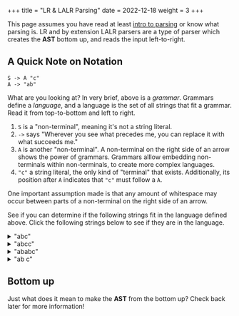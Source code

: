 +++
title = "LR & LALR Parsing"
date = 2022-12-18
weight = 3
+++


This page assumes you have read at least [intro to parsing](@/intro-to-parsing.md) or know what parsing is.
LR and by extension LALR parsers are a type of parser which creates the **AST** bottom up, and reads the input left-to-right.

## A Quick Note on Notation
```ebnf
S -> A "c"
A -> "ab"
```

What are you looking at? In very brief, above is a _grammar_. Grammars define a _language_, and a language is the set of all strings
that fit a grammar. Read it from top-to-bottom and left to right.
1. `S` is a "non-terminal", meaning it's not a string literal.
2. `->` says "Wherever you see what precedes me, you can replace it with what succeeds me."
3. `A` is another "non-terminal". A non-terminal on the right side of an arrow shows the power of grammars. Grammars alllow embedding non-terminals within non-terminals, to create more complex languages.
4. `"c"` a string literal, the only kind of "terminal" that exists.  Additionally, its position after `A` indicates that `"c"` must follow a `A`.


One important assumption made is that any amount of whitespace may occur between parts of a non-terminal on the right side of an arrow.

See if you can determine if the following strings fit in the language defined above. Click the following strings below to see if they are in the language.
<details>
<summary>"abc"</summary>
✅ Yep, this one works
</details>
<details>
<summary>"abcc"</summary>
❌ Nope, the second c makes this string not part of the language defined above.
</details>
<details>
<summary>"ababc"</summary>
❌ Nope, the second ab makes this string not part of the language defined above.
</details>
<details>
<summary>"ab c"</summary>
✅ Yep, this one works. Remember that for this notation any amount of whitespace may follow.
</details>




## Bottom up
Just what does it mean to make the **AST** from the bottom up? Check back later for more information!

